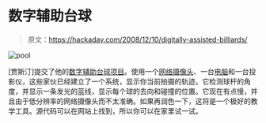 # 数字辅助台球

> 原文：<https://hackaday.com/2008/12/10/digitally-assisted-billiards/>

![pool](img/923695315b89eef11c6a9e9a343054a9.png "pool")

[贾斯汀]提交了他的[数字辅助台球项目](http://www.prism.gatech.edu/~gtg279x/Digitally_Assisted_Billards/Welcome.html)。使用一个[网络摄像头](http://www.mahalo.com/Webcam "Webcam - Mahalo")、一台[电脑](http://www.mahalo.com/Computers "Computers - Mahalo")和一台投影仪，这些家伙已经建立了一个系统，显示你当前拍摄的轨迹。它检测球杆的角度，并显示一条发光的蓝线，显示每个球的去向和碰撞的位置。它现在有点慢，并且由于低分辨率的网络摄像头而不太准确。如果再润色一下，这将是一个极好的教学工具。源代码可以在网站上找到，所以你可以在家里试一试。